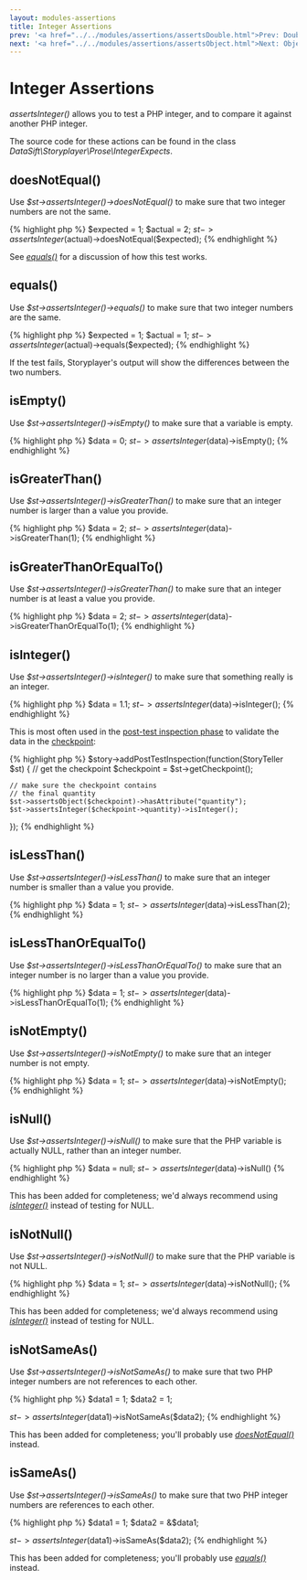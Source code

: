 ```yaml
---
layout: modules-assertions
title: Integer Assertions
prev: '<a href="../../modules/assertions/assertsDouble.html">Prev: Double Assertions</a>'
next: '<a href="../../modules/assertions/assertsObject.html">Next: Object Assertions</a>'
---
```


# Integer Assertions

_assertsInteger()_ allows you to test a PHP integer, and to compare it against another PHP integer.

The source code for these actions can be found in the class _DataSift\Storyplayer\Prose\IntegerExpects_.

## doesNotEqual()

Use _$st->assertsInteger()->doesNotEqual()_ to make sure that two integer numbers are not the same.

{% highlight php %}
$expected = 1;
$actual   = 2;
$st->assertsInteger($actual)->doesNotEqual($expected);
{% endhighlight %}

See _[equals()](#equals)_ for a discussion of how this test works.

## equals()

Use _$st->assertsInteger()->equals()_ to make sure that two integer numbers are the same.

{% highlight php %}
$expected = 1;
$actual   = 1;
$st->assertsInteger($actual)->equals($expected);
{% endhighlight %}

If the test fails, Storyplayer's output will show the differences between the two numbers.

## isEmpty()

Use _$st->assertsInteger()->isEmpty()_ to make sure that a variable is empty.

{% highlight php %}
$data = 0;
$st->assertsInteger($data)->isEmpty();
{% endhighlight %}

## isGreaterThan()

Use _$st->assertsInteger()->isGreaterThan()_ to make sure that an integer number is larger than a value you provide.

{% highlight php %}
$data = 2;
$st->assertsInteger($data)->isGreaterThan(1);
{% endhighlight %}

## isGreaterThanOrEqualTo()

Use _$st->assertsInteger()->isGreaterThan()_ to make sure that an integer number is at least a value you provide.

{% highlight php %}
$data = 2;
$st->assertsInteger($data)->isGreaterThanOrEqualTo(1);
{% endhighlight %}

## isInteger()

Use _$st->assertsInteger()->isInteger()_ to make sure that something really is an integer.

{% highlight php %}
$data = 1.1;
$st->assertsInteger($data)->isInteger();
{% endhighlight %}

This is most often used in the [post-test inspection phase](../../stories/post-test-inspection.html) to validate the data in the [checkpoint](../../stories/the-checkpoint.html):

{% highlight php %}
$story->addPostTestInspection(function(StoryTeller $st) {
    // get the checkpoint
    $checkpoint = $st->getCheckpoint();

    // make sure the checkpoint contains
    // the final quantity
    $st->assertsObject($checkpoint)->hasAttribute("quantity");
    $st->assertsInteger($checkpoint->quantity)->isInteger();
});
{% endhighlight %}

## isLessThan()

Use _$st->assertsInteger()->isLessThan()_ to make sure that an integer number is smaller than a value you provide.

{% highlight php %}
$data = 1;
$st->assertsInteger($data)->isLessThan(2);
{% endhighlight %}

## isLessThanOrEqualTo()

Use _$st->assertsInteger()->isLessThanOrEqualTo()_ to make sure that an integer number is no larger than a value you provide.

{% highlight php %}
$data = 1;
$st->assertsInteger($data)->isLessThanOrEqualTo(1);
{% endhighlight %}

## isNotEmpty()

Use _$st->assertsInteger()->isNotEmpty()_ to make sure that an integer number is not empty.

{% highlight php %}
$data = 1;
$st->assertsInteger($data)->isNotEmpty();
{% endhighlight %}

## isNull()

Use _$st->assertsInteger()->isNull()_ to make sure that the PHP variable is actually NULL, rather than an integer number.

{% highlight php %}
$data = null;
$st->assertsInteger($data)->isNull()
{% endhighlight %}

This has been added for completeness; we'd always recommend using _[isInteger()](#isinteger)_ instead of testing for NULL.

## isNotNull()

Use _$st->assertsInteger()->isNotNull()_ to make sure that the PHP variable is not NULL.

{% highlight php %}
$data = 1;
$st->assertsInteger($data)->isNotNull();
{% endhighlight %}

This has been added for completeness; we'd always recommend using _[isInteger()](#isinteger)_ instead of testing for NULL.

## isNotSameAs()

Use _$st->assertsInteger()->isNotSameAs()_ to make sure that two PHP integer numbers are not references to each other.

{% highlight php %}
$data1 = 1;
$data2 = 1;

$st->assertsInteger($data1)->isNotSameAs($data2);
{% endhighlight %}

This has been added for completeness; you'll probably use _[doesNotEqual()](#doesnotequal)_ instead.

## isSameAs()

Use _$st->assertsInteger()->isSameAs()_ to make sure that two PHP integer numbers are references to each other.

{% highlight php %}
$data1 = 1;
$data2 = &$data1;

$st->assertsInteger($data1)->isSameAs($data2);
{% endhighlight %}

This has been added for completeness; you'll probably use _[equals()](#equals)_ instead.
